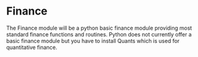 # Finance

The Finance module will be a python basic finance module providing most standard finance functions and routines.  Python does not currently offer a basic finance module but you have to install Quants which is used for quantitative finance.
